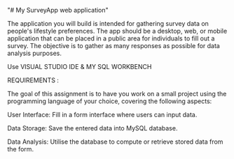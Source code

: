
"#  My SurveyApp web application" 


The application you will build is intended for gathering survey data on people's lifestyle
 preferences.
The app should be a desktop, web, or mobile application that can be
 placed in a public area for individuals to fill out a survey. 
The objective is to gather as
 many responses as possible for data analysis purposes. 

 

Use VISUAL STUDIO IDE & MY SQL WORKBENCH

 REQUIREMENTS :

The goal of this assignment is to have you work on a small project using the
 programming language of your choice, covering the following aspects:
 
 User Interface: Fill in a form interface where users can input data.
 
 Data Storage: Save the entered data into MySQL database.
 
 Data Analysis: Utilise the database to compute or retrieve stored data from the form.
